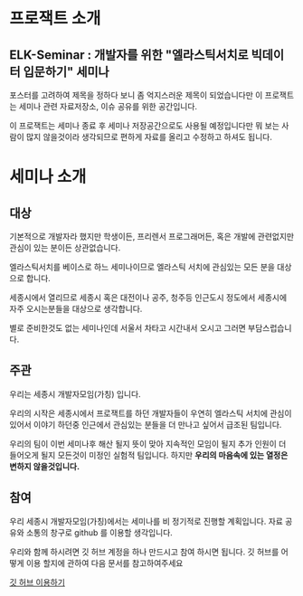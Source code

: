 # 프로잭트 소개
## ELK-Seminar : 개발자를 위한 "엘라스틱서치로 빅데이터 입문하기" 세미나
포스터를 고려하여 제목을 정하다 보니 좀 억지스러운 제목이 되었습니다만 이 프로잭트는 세미나 관련 자료저장소, 이슈 공유를 위한 공간입니다.

이 프로잭트는 세미나 종료 후 세미나 저장공간으로도 사용될 예정입니다만 뭐 보는 사람이 많지 않을것이라 생각되므로 편하게 자료를 올리고 수정하고 하셔도 됩니다.

# 세미나 소개
## 대상
기본적으로 개발자라 했지만 학생이든, 프리렌서 프로그래머든, 혹은 개발에 관련없지만 관심이 있는 분이든 상관없습니다.

엘라스틱서치를 베이스로 하느 세미나이므로 엘라스틱 서치에 관심있는 모든 분을 대상으로 합니다.

세종시에서 열리므로 세종시 혹은 대전이나 공주, 청주등 인근도시 정도에서 세종시에 자주 오시는분들을 대상으로 생각합니다.

별로 준비한것도 없는 세미나인데 서울서 차타고 시간내서 오시고 그러면 부담스럽습니다. 

## 주관 
우리는 세종시 개발자모임(가칭) 입니다.

우리의 시작은 세종시에서 프로잭트를 하던 개발자들이 우연히 엘라스틱 서치에 관심이있어서 이야기 하던중 인근에서 관심있는 분들을 더 만나고 싶어서 급조된 팀입니다.

우리의 팀이 이번 세미나후 해산 될지 뜻이 맞아 지속적인 모임이 될지 추가 인원이 더 들어오게 될지 모든것이 미정인 실험적 팀입니다.
하지만 **우리의 마음속에 있는 열정은 변하지 않을것입니다.**


## 참여
우리 세종시 개발자모임(가칭)에서는 세미나를 비 정기적로 진행할 계획입니다.
자료 공유와 소통의 창구로 github 를 이용할 생각입니다.

우리와 함께 하시려면 깃 허브 계정을 하나 만드시고 참여 하시면 됩니다.
깃 허브를 어떻게 이용 할지에 관하여 다음 문서를 참고하여주세요

[깃 허브 이용하기](https://github.com/sejong-developers/ELK-Seminar/blob/master/%EA%B9%83%ED%97%88%EB%B8%8C%EC%9D%B4%EC%9A%A9%ED%95%98%EA%B8%B0.md)
